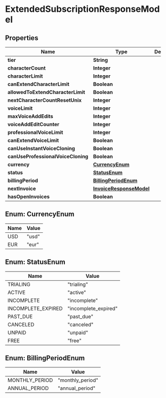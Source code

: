 

# ExtendedSubscriptionResponseModel


## Properties

| Name | Type | Description | Notes |
|------------ | ------------- | ------------- | -------------|
|**tier** | **String** |  |  |
|**characterCount** | **Integer** |  |  |
|**characterLimit** | **Integer** |  |  |
|**canExtendCharacterLimit** | **Boolean** |  |  |
|**allowedToExtendCharacterLimit** | **Boolean** |  |  |
|**nextCharacterCountResetUnix** | **Integer** |  |  |
|**voiceLimit** | **Integer** |  |  |
|**maxVoiceAddEdits** | **Integer** |  |  |
|**voiceAddEditCounter** | **Integer** |  |  |
|**professionalVoiceLimit** | **Integer** |  |  |
|**canExtendVoiceLimit** | **Boolean** |  |  |
|**canUseInstantVoiceCloning** | **Boolean** |  |  |
|**canUseProfessionalVoiceCloning** | **Boolean** |  |  |
|**currency** | [**CurrencyEnum**](#CurrencyEnum) |  |  |
|**status** | [**StatusEnum**](#StatusEnum) |  |  |
|**billingPeriod** | [**BillingPeriodEnum**](#BillingPeriodEnum) |  |  |
|**nextInvoice** | [**InvoiceResponseModel**](InvoiceResponseModel.md) |  |  |
|**hasOpenInvoices** | **Boolean** |  |  |



## Enum: CurrencyEnum

| Name | Value |
|---- | -----|
| USD | &quot;usd&quot; |
| EUR | &quot;eur&quot; |



## Enum: StatusEnum

| Name | Value |
|---- | -----|
| TRIALING | &quot;trialing&quot; |
| ACTIVE | &quot;active&quot; |
| INCOMPLETE | &quot;incomplete&quot; |
| INCOMPLETE_EXPIRED | &quot;incomplete_expired&quot; |
| PAST_DUE | &quot;past_due&quot; |
| CANCELED | &quot;canceled&quot; |
| UNPAID | &quot;unpaid&quot; |
| FREE | &quot;free&quot; |



## Enum: BillingPeriodEnum

| Name | Value |
|---- | -----|
| MONTHLY_PERIOD | &quot;monthly_period&quot; |
| ANNUAL_PERIOD | &quot;annual_period&quot; |



